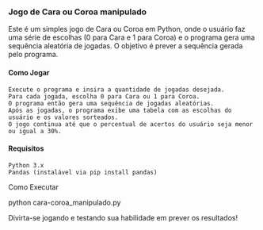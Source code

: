 ### Jogo de Cara ou Coroa manipulado

Este é um simples jogo de Cara ou Coroa em Python, onde o usuário faz uma série de escolhas (0 para Cara e 1 para Coroa) e o programa gera uma sequência aleatória de jogadas. O objetivo é prever a sequência gerada pelo programa.

#### Como Jogar

    Execute o programa e insira a quantidade de jogadas desejada.
    Para cada jogada, escolha 0 para Cara ou 1 para Coroa.
    O programa então gera uma sequência de jogadas aleatórias.
    Após as jogadas, o programa exibe uma tabela com as escolhas do usuário e os valores sorteados.
    O jogo continua até que o percentual de acertos do usuário seja menor ou igual a 30%.

#### Requisitos

    Python 3.x
    Pandas (instalável via pip install pandas)

Como Executar

python cara-coroa_manipulado.py

Divirta-se jogando e testando sua habilidade em prever os resultados!
